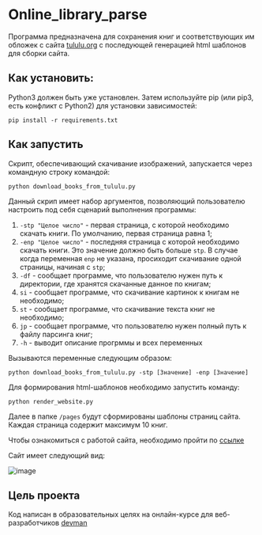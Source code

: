 # Online_library_parse

Программа предназначена для сохранения книг и соответствующих им обложек с сайта [tululu.org](https://tululu.org/) с последующей генерацией html шаблонов для сборки сайта. 

## Как установить:

 Python3 должен быть уже установлен. Затем используйте pip (или pip3, есть конфликт с Python2) для установки зависимостей:

```
pip install -r requirements.txt
```

## Как запустить

Скрипт, обеспечивающий скачивание изображений, запускается через командную строку командой:
```
python download_books_from_tululu.py
```

Данный скрип имеет набор аргументов, позволяющий пользователю настроить под себя сценарий выполнения программы:

1. `-stp "Целое число"` - первая страница, с которой необходимо скачать книги. По умолчанию, первая страница равна 1;
2. `-enp "Целое число"` - последняя страница с которой необходимо скачать книги. Это значение должно быть больше `stp`. В случае когда переменная `enp` не указана, просиходит скачивание одной страницы, начиная с `stp`;
3. `-df` - сообщает программе, что пользователю нужен путь к директории, где хранятся скачанные данное по книгам;
4. `si` - сообщает программе, что скачивание картинок к книгам не необходимо;
5. `st` - сообщает программе, что скачивание текста книг не необходимо;
6. `jp` - сообщает программе, что пользователю нужен полный путь к файлу парсинга книг;
7. `-h` - выводит описание прогрммы и всех переменных

Вызываются переменные следующим образом:

```
python download_books_from_tululu.py -stp [Значение] -enp [Значение]
```

Для формирования html-шаблонов необходимо запустить команду:

```
python render_website.py
```

Далее в папке `/pages` будут сформированы шаблоны страниц сайта. Каждая страница содержит максимум 10 книг.

Чтобы ознакомиться с работой сайта, необходимо пройти по [ссылке](https://kamenevartem.github.io/Online_library_parse/pages/index1.html)

Сайт имеет следующий вид:

![image](https://i.ibb.co/ftztkQP/image.png)

## Цель проекта

Код написан в образовательных целях на онлайн-курсе для веб-разработчиков [devman](https://devman.org/)
